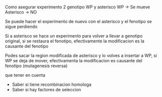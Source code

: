 Como asegurar experimento
2 genotipo 
WP y asterisco 
WP → Se mueve 
Asterisco → NO

Se puede hacer el experimento de nuevo con el asterisco y el fenotipo se sigue perdiendo

Si a asterisco se hace un experimento para volver a llevar a genotipo original, si se restaura el fenotipo, efectivamente la modificacion es la causante del fenotipo

Podes sacar la region modificada de asterisco y lo volves a insertar a WP, si WP se deja de mover, efectivamenta la modificacion es causante del fenotipo
(mutagenesis reversa)




que tener en cuenta 
- Saber si tiene recombinacion homologa
- Saber si hay factores de seleccion